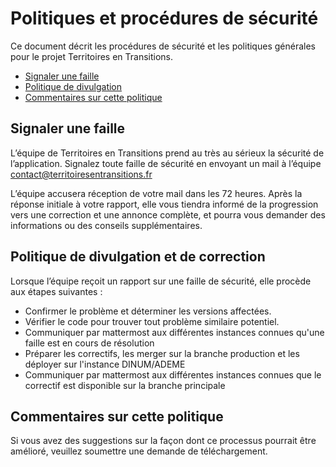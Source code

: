 # Politiques et procédures de sécurité

Ce document décrit les procédures de sécurité et les politiques générales pour le projet Territoires en Transitions.

* [Signaler une faille](#signaler-une-faille)
* [Politique de divulgation](#politique-de-divulgation)
* [Commentaires sur cette politique](#commentaires-sur-cette-politique)

## Signaler une faille

L’équipe de Territoires en Transitions prend au très au sérieux la sécurité de l’application.
Signalez toute faille de sécurité en envoyant un mail à l’équipe contact@territoiresentransitions.fr

L’équipe accusera réception de votre mail dans les 72 heures. Après la réponse initiale à votre rapport, elle vous tiendra informé de la progression vers une correction et une annonce complète, et pourra vous demander des informations ou des conseils supplémentaires.

## Politique de divulgation et de correction

Lorsque l’équipe reçoit un rapport sur une faille de sécurité, elle procède aux étapes suivantes :

* Confirmer le problème et déterminer les versions affectées.
* Vérifier le code pour trouver tout problème similaire potentiel.
* Communiquer par mattermost aux différentes instances connues qu'une faille est en cours de résolution
* Préparer les correctifs, les merger sur la branche production et les déployer sur l'instance DINUM/ADEME
* Communiquer par mattermost aux différentes instances connues que le correctif est disponible sur la branche principale

## Commentaires sur cette politique

Si vous avez des suggestions sur la façon dont ce processus pourrait être amélioré, veuillez soumettre une demande de téléchargement.
